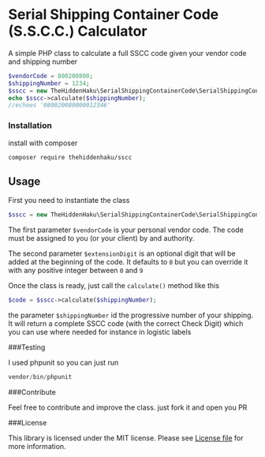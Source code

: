 Serial Shipping Container Code (S.S.C.C.) Calculator
===============

A simple PHP class to calculate a full SSCC code given your vendor code and shipping number

```php
$vendorCode = 800200800;
$shippingNumber = 1234;
$sscc = new TheHiddenHaku\SerialShippingContainerCode\SerialShippingContainerCode($vendorCode);
echo $sscc->calculate($shippingNumber);
//echoes '080020080000012346'
```

### Installation
install with composer
```
composer require thehiddenhaku/sscc
```

## Usage

First you need to instantiate the class
```php
$sscc = new TheHiddenHaku\SerialShippingContainerCode\SerialShippingContainerCode($vendorCode, $extensionDigit);
```
The first parameter `$vendorCode` is your personal vendor code.
The code must be assigned to you (or your client) by and authority.

The second parameter `$extensionDigit` is an optional digit that will be added at the beginning of the code.
It defaults to `0` but you can override it with any positive integer between `0` and `9`

Once the class is ready, just call the `calculate()` method like this
```php
$code = $sscc->calculate($shippingNumber);
```
the parameter `$shippingNumber` id the progressive number of your shipping.
It will return a complete SSCC code (with the correct Check Digit) which you can use where needed for instance in logistic labels

###Testing

I used phpunit so you can just run
```php
vendor/bin/phpunit
```

###Contribute

Feel free to contribute and improve the class. just fork it and open you PR

###License

This library is licensed under the MIT license. Please see [License file](LICENSE.txt) for more information.
